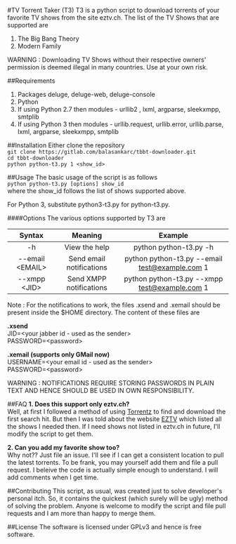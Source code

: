 #TV Torrent Taker (T3)
T3 is a python script to download torrents of your favorite TV shows from the site eztv.ch. The list of the TV Shows that are supported are

1. The Big Bang Theory
2. Modern Family

WARNING : Downloading TV Shows without their respective owners' permission is deemed illegal in many countries. Use at your own risk.

##Requirements
1. Packages deluge, deluge-web, deluge-console
2. Python
3. If using Python 2.7 then modules - urllib2 , lxml, argparse, sleekxmpp, smtplib
4. If using Python 3 then modules - urllib.request, urllib.error, urllib.parse, lxml, argparse, sleekxmpp, smtplib

##Installation
Either clone the repository  
`git clone https://gitlab.com/balasankarc/tbbt-downloader.git`  
`cd tbbt-downloader`  
`python python-t3.py 1 <show_id>`

##Usage
The basic usage of the script is as follows  
`python python-t3.py [options] show_id`  
where the show_id follows the list of shows supported above. 

For Python 3, substitute python3-t3.py for python-t3.py.

####Options
The various options supported by T3 are  

Syntax  | Meaning  | Example
:-------------:|:-------------:|:----------:
-h  | View the help  | python python-t3.py -h
--email \<EMAIL>  | Send email notifications | python python-t3.py --email test@example.com 1
--xmpp \<JID>  | Send XMPP notifications | python python-t3.py --xmpp test@example.com 1

Note : For the notifications to work, the files .xsend and .xemail should be present inside the $HOME directory. The content of these files are  


**.xsend**  
JID=\<your jabber id - used as the sender>  
PASSWORD=\<password>



**.xemail (supports only GMail now)**  
USERNAME=\<your email id - used as the sender>  
PASSWORD=\<password>


WARNING : NOTIFICATIONS REQUIRE STORING PASSWORDS IN PLAIN TEXT AND HENCE SHOULD BE USED IN OWN RESPONSIBILITY.

##FAQ
**1. Does this support only eztv.ch?**  
Well, at first I followed a method of using [Torrentz](http://torrentz.eu) to find and download the first search hit. But then I was told about the website [EZTV](http://eztv.ch) which listed all the shows I needed then. If I need shows not listed in eztv.ch in future, I'll modify the script to get them.

**2. Can you add my favorite show too?**  
Why not?? Just file an issue. I'll see if I can get a consistent location to pull the latest torrents. To be frank, you may yourself add them and file a pull request. I beleive the code is actually simple enough to understand. I will add comments when I get time.

##Contributing
This script, as usual, was created just to solve developer's personal itch. So, it contains the quickest (which surely will be ugly) method of solving the problem. Anyone is welcome to modify the script and file pull requests and I am more than happy to merge them. 

##License
The software is licensed under GPLv3 and hence is free software.
